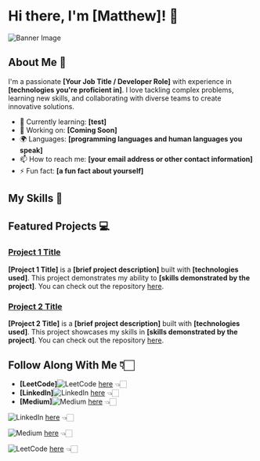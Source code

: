 # Hi there, I'm [Matthew]! 👋

![Banner Image](your_banner_image_url_here)



## About Me 🚀

I'm a passionate **[Your Job Title / Developer Role]** with experience in **[technologies you're proficient in]**. I love tackling complex problems, learning new skills, and collaborating with diverse teams to create innovative solutions.

- 🌱 Currently learning: **[test]**
- 🔭 Working on: **[Coming Soon]**
- 🌍 Languages: **[programming languages and human languages you speak]**
- 📫 How to reach me: **[your email address or other contact information]**
- ⚡ Fun fact: **[a fun fact about yourself]**



## My Skills 🧠





## Featured Projects 💻

### [Project 1 Title](project_1_link)

**[Project 1 Title]** is a **[brief project description]** built with **[technologies used]**. This project demonstrates my ability to **[skills demonstrated by the project]**. You can check out the repository [here](project_1_repository_link).


### [Project 2 Title](project_2_link)

**[Project 2 Title]** is a **[brief project description]** built with **[technologies used]**. This project showcases my skills in **[skills demonstrated by the project]**. You can check out the repository [here](project_2_repository_link).



## Follow Along With Me 👇🏻

- **[LeetCode]**![LeetCode](https://img.shields.io/badge/-LeetCode-FFA116?style=for-the-badge&logo=LeetCode&logoColor=black) 
  [here](https://leetcode.com/u/SwiftSanders/) 👈🏻
- **[LinkedIn]**![LinkedIn](https://img.shields.io/badge/LinkedIn-0077B5?style=for-the-badge&logo=linkedin&logoColor=white)
  [here](https://www.linkedin.com/in/SwiftSanders) 👈🏻
- **[Medium]**![Medium](https://img.shields.io/badge/Medium-12100E?style=for-the-badge&logo=medium&logoColor=white) 
  [here](https://medium.com/@SwiftSanders) 👈🏻

![LinkedIn](https://img.shields.io/badge/LinkedIn-0077B5?style=for-the-badge&logo=linkedin&logoColor=white)
  [here](https://www.linkedin.com/in/SwiftSanders) 👈🏻

![Medium](https://img.shields.io/badge/Medium-12100E?style=for-the-badge&logo=medium&logoColor=white) 
  [here](https://medium.com/@SwiftSanders) 👈🏻

![LeetCode](https://img.shields.io/badge/-LeetCode-FFA116?style=for-the-badge&logo=LeetCode&logoColor=black) 
  [here](https://leetcode.com/u/SwiftSanders/) 👈🏻



<!--
**SwiftSanders/SwiftSanders** is a ✨ _special_ ✨ repository because its `README.md` (this file) appears on your GitHub profile.

Here are some ideas to get you started:

- 🔭 I’m currently working on ...
- 🌱 I’m currently learning ...
- 👯 I’m looking to collaborate on ...
- 🤔 I’m looking for help with ...
- 💬 Ask me about ...
- 📫 How to reach me: ...
- 😄 Pronouns: ...
- ⚡ Fun fact: ...
-->

